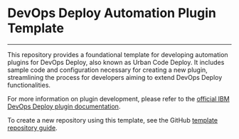 # DevOps Deploy Automation Plugin Template

---

This repository provides a foundational template for developing automation plugins for 
DevOps Deploy, also known as Urban Code Deploy. It includes sample code and configuration
necessary for creating a new plugin, streamlining the process for developers aiming to 
extend DevOps Deploy functionalities.

For more information on plugin development, 
please refer to the [official IBM DevOps Deploy plugin documentation](https://www.ibm.com/docs/en/devops-deploy/8.0.1?topic=function-plug-ins).

To create a new repository using this template, see the GitHub [template repository guide](https://docs.github.com/en/repositories/creating-and-managing-repositories/creating-a-repository-from-a-template).